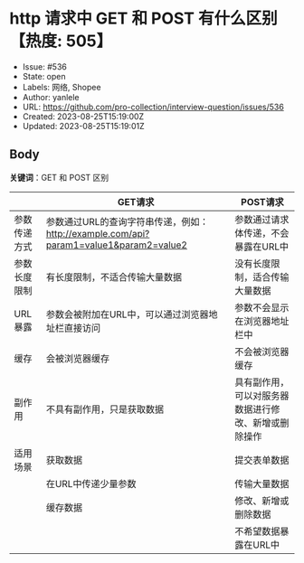 # http 请求中 GET 和 POST 有什么区别【热度: 505】

- Issue: #536
- State: open
- Labels: 网络, Shopee
- Author: yanlele
- URL: https://github.com/pro-collection/interview-question/issues/536
- Created: 2023-08-25T15:19:00Z
- Updated: 2023-08-25T15:19:01Z

## Body

**关键词**：GET 和 POST 区别

|      | GET请求                                                   | POST请求                                                   |
| ---  | --------------------------------------------------------- | --------------------------------------------------------- |
| 参数传递方式 | 参数通过URL的查询字符串传递，例如：http://example.com/api?param1=value1&param2=value2 | 参数通过请求体传递，不会暴露在URL中                           |
| 参数长度限制 | 有长度限制，不适合传输大量数据                                      | 没有长度限制，适合传输大量数据                                |
| URL暴露  | 参数会被附加在URL中，可以通过浏览器地址栏直接访问                              | 参数不会显示在浏览器地址栏中                                   |
| 缓存    | 会被浏览器缓存                                              | 不会被浏览器缓存                                              |
| 副作用   | 不具有副作用，只是获取数据                                        | 具有副作用，可以对服务器数据进行修改、新增或删除操作                  |
| 适用场景  | 获取数据                                                    | 提交表单数据                                                 |
|          | 在URL中传递少量参数                                           | 传输大量数据                                                 |
|          | 缓存数据                                                    | 修改、新增或删除数据                                           |
|          |                                                           | 不希望数据暴露在URL中                                         |


